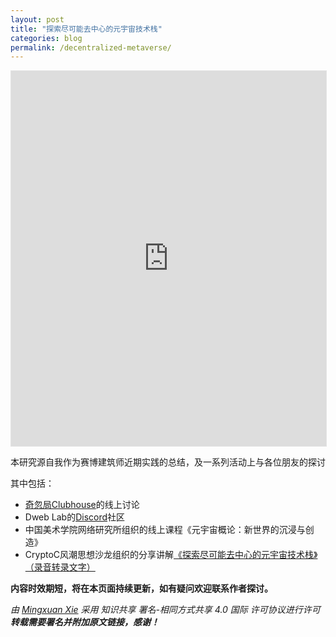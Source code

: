 ```yaml
---
layout: post
title: "探索尽可能去中心的元宇宙技术栈"
categories: blog
permalink: /decentralized-metaverse/
---
```

<iframe style="border: 1px solid rgba(0, 0, 0, 0.1);" width="100%" height="600" src="https://www.figma.com/embed?embed_host=share&url=https%3A%2F%2Fwww.figma.com%2Ffile%2FiqiH7CGwABdzm6LvevQhLe%2F%25E5%25B0%25BD%25E5%258F%25AF%25E8%2583%25BD%25E5%258E%25BB%25E4%25B8%25AD%25E5%25BF%2583%25E7%259A%2584%25E5%2585%2583%25E5%25AE%2587%25E5%25AE%2599%25E6%258A%2580%25E6%259C%25AF%25E6%25A0%2588%25E6%25B5%2585%25E6%259E%2590%3Fnode-id%3D0%253A1" allowfullscreen></iframe>

本研究源自我作为赛博建筑师近期实践的总结，及一系列活动上与各位朋友的探讨

其中包括：  
- [奇忽局Clubhouse](https://www.clubhouse.com/club/%E5%A5%87%E5%BF%BD%E5%B1%80Club)的线上讨论  
- Dweb Lab的[Discord](https://discord.gg/qyNmXghtQW)社区  
- 中国美术学院网络研究所组织的线上课程《元宇宙概论：新世界的沉浸与创造》   
- CryptoC风潮思想沙龙组织的分享讲解[《探索尽可能去中心的元宇宙技术栈》（录音转录文字）](https://mp.weixin.qq.com/s/hWmqI8Q6c28b7tCRWldDvg)

**内容时效期短，将在本页面持续更新，如有疑问欢迎联系作者探讨。**  

*由 [Mingxuan Xie](http://mingxuan.fun) 采用 知识共享 署名-相同方式共享 4.0 国际 许可协议进行许可*
***转载需要署名并附加原文链接，感谢！***